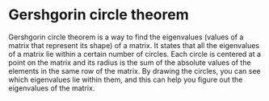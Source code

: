 # Gershgorin circle theorem

Gershgorin circle theorem is a way to find the eigenvalues (values of a matrix that represent its shape) of a matrix. It states that all the eigenvalues of a matrix lie within a certain number of circles. Each circle is centered at a point on the matrix and its radius is the sum of the absolute values of the elements in the same row of the matrix. By drawing the circles, you can see which eigenvalues lie within them, and this can help you figure out the eigenvalues of the matrix.
